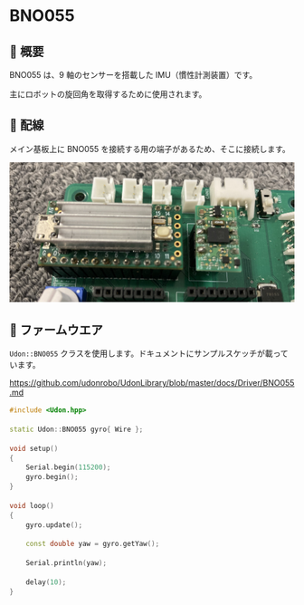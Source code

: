 # BNO055

## 🌟 概要

BNO055 は、9 軸のセンサーを搭載した IMU（慣性計測装置）です。

主にロボットの旋回角を取得するために使用されます。

## 🌟 配線

メイン基板上に BNO055 を接続する用の端子があるため、そこに接続します。

![alt text](<Photo 2024-12-20, 14 34 40.jpg>)

## 🌟 ファームウエア

`Udon::BNO055` クラスを使用します。ドキュメントにサンプルスケッチが載っています。

<https://github.com/udonrobo/UdonLibrary/blob/master/docs/Driver/BNO055.md>

```cpp title="Teensy4.0で旋回角を取得する例"
#include <Udon.hpp>

static Udon::BNO055 gyro{ Wire };

void setup()
{
    Serial.begin(115200);
    gyro.begin();
}

void loop()
{
    gyro.update();

    const double yaw = gyro.getYaw();

    Serial.println(yaw);

    delay(10);
}

```
